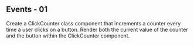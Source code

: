 ## Events - 01

Create a ClickCounter class component that increments a counter every time a user clicks on a button. Render both the current value of the counter and the button within the ClickCounter component.
